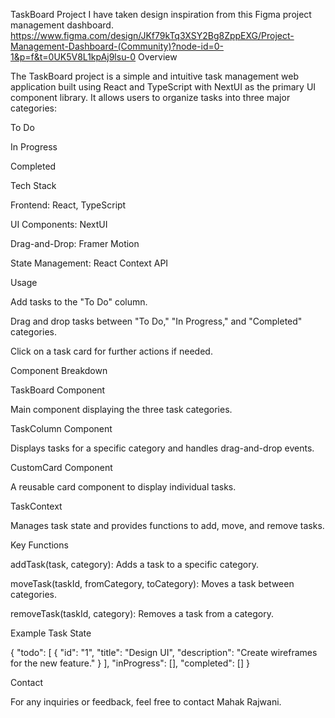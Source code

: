 TaskBoard Project
I have taken design inspiration from this Figma project management dashboard.
https://www.figma.com/design/JKf79kTq3XSY2Bg8ZppEXG/Project-Management-Dashboard-(Community)?node-id=0-1&p=f&t=0UK5V8L1kpAj9lsu-0
Overview

The TaskBoard project is a simple and intuitive task management web application built using React and TypeScript with NextUI as the primary UI component library. It allows users to organize tasks into three major categories:

To Do

In Progress

Completed

Tech Stack

Frontend: React, TypeScript

UI Components: NextUI

Drag-and-Drop: Framer Motion

State Management: React Context API

Usage

Add tasks to the "To Do" column.

Drag and drop tasks between "To Do," "In Progress," and "Completed" categories.

Click on a task card for further actions if needed.

Component Breakdown

TaskBoard Component

Main component displaying the three task categories.

TaskColumn Component

Displays tasks for a specific category and handles drag-and-drop events.

CustomCard Component

A reusable card component to display individual tasks.

TaskContext

Manages task state and provides functions to add, move, and remove tasks.

Key Functions

addTask(task, category): Adds a task to a specific category.

moveTask(taskId, fromCategory, toCategory): Moves a task between categories.

removeTask(taskId, category): Removes a task from a category.

Example Task State

{
  "todo": [
    { "id": "1", "title": "Design UI", "description": "Create wireframes for the new feature." }
  ],
  "inProgress": [],
  "completed": []
}




Contact

For any inquiries or feedback, feel free to contact Mahak Rajwani.

